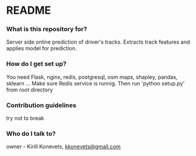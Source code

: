# README #


### What is this repository for? ###

Server side online prediction of driver's tracks.
Extracts track features and applies model for prediction.
 
### How do I get set up? ###

You need Flask, nginx, redis, postgresql, osm maps, shapley, pandas, sklearn ...
Make sure Redis service is runnig. Then run 'python setup.py' from root directory

### Contribution guidelines ###

try not to break 

### Who do I talk to? ###

owner - Kirill Konevets, kkonevets@gmail.com